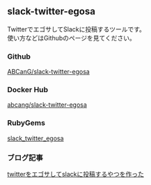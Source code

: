 slack-twitter-egosa
----

TwitterでエゴサしてSlackに投稿するツールです。  
使い方などはGithubのページを見てください。

### Github
[ABCanG/slack-twitter-egosa](https://github.com/ABCanG/slack-twitter-egosa)

### Docker Hub
[abcang/slack-twitter-egosa](https://hub.docker.com/r/abcang/slack-twitter-egosa/)

### RubyGems
[slack_twitter_egosa](https://rubygems.org/gems/slack_twitter_egosa)

### ブログ記事
[twitterをエゴサしてslackに投稿するやつを作った](http://abcang.hatenablog.com/entry/2016/09/20/231842)
